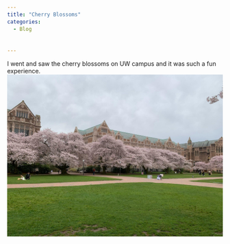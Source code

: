 ```yaml
---
title: "Cherry Blossoms"
categories:
  - Blog

  
---
```


I went and saw the cherry blossoms on UW campus and it was such a fun experience. 
![Cherry blossoms on campus](/assets/images/cherryBlossoms.jpeg)